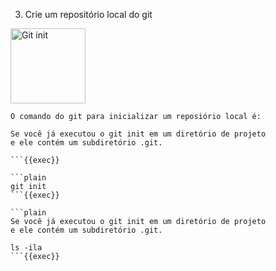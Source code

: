 3. Crie um repositório local do git 

<img src="https://www.dataquest.io/wp-content/uploads/2024/04/git_init.svg" alt="Git init" width="120px" />

```plain
O comando do git para inicializar um reposiório local é:

Se você já executou o git init em um diretório de projeto 
e ele contém um subdiretório .git. 

```{{exec}}

```plain
git init
```{{exec}}

```plain
Se você já executou o git init em um diretório de projeto 
e ele contém um subdiretório .git. 

```


```plain
ls -ila
```{{exec}}
